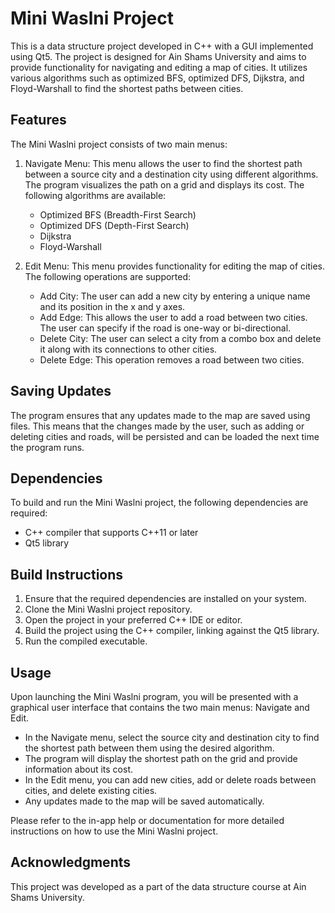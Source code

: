 # Mini Waslni Project

This is a data structure project developed in C++ with a GUI implemented using Qt5. The project is designed for Ain Shams University and aims to provide functionality for navigating and editing a map of cities. It utilizes various algorithms such as optimized BFS, optimized DFS, Dijkstra, and Floyd-Warshall to find the shortest paths between cities.

## Features

The Mini Waslni project consists of two main menus:

1. Navigate Menu: This menu allows the user to find the shortest path between a source city and a destination city using different algorithms. The program visualizes the path on a grid and displays its cost. The following algorithms are available:
   - Optimized BFS (Breadth-First Search)
   - Optimized DFS (Depth-First Search)
   - Dijkstra
   - Floyd-Warshall

2. Edit Menu: This menu provides functionality for editing the map of cities. The following operations are supported:
   - Add City: The user can add a new city by entering a unique name and its position in the x and y axes.
   - Add Edge: This allows the user to add a road between two cities. The user can specify if the road is one-way or bi-directional.
   - Delete City: The user can select a city from a combo box and delete it along with its connections to other cities.
   - Delete Edge: This operation removes a road between two cities.

## Saving Updates

The program ensures that any updates made to the map are saved using files. This means that the changes made by the user, such as adding or deleting cities and roads, will be persisted and can be loaded the next time the program runs.

## Dependencies

To build and run the Mini Waslni project, the following dependencies are required:

- C++ compiler that supports C++11 or later
- Qt5 library

## Build Instructions

1. Ensure that the required dependencies are installed on your system.
2. Clone the Mini Waslni project repository.
3. Open the project in your preferred C++ IDE or editor.
4. Build the project using the C++ compiler, linking against the Qt5 library.
5. Run the compiled executable.

## Usage

Upon launching the Mini Waslni program, you will be presented with a graphical user interface that contains the two main menus: Navigate and Edit.

- In the Navigate menu, select the source city and destination city to find the shortest path between them using the desired algorithm.
- The program will display the shortest path on the grid and provide information about its cost.
- In the Edit menu, you can add new cities, add or delete roads between cities, and delete existing cities.
- Any updates made to the map will be saved automatically.

Please refer to the in-app help or documentation for more detailed instructions on how to use the Mini Waslni project.

## Acknowledgments

This project was developed as a part of the data structure course at Ain Shams University.


